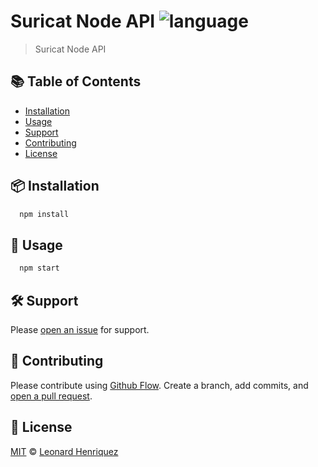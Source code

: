 # Suricat Node API ![language](https://img.shields.io/badge/language-javascript-blue.svg)

> Suricat Node API

## :books: Table of Contents

- [Installation](#package-installation)
- [Usage](#rocket-usage)
- [Support](#hammer_and_wrench-support)
- [Contributing](#memo-contributing)
- [License](#scroll-license)

## :package: Installation

```sh
  npm install
```

## :rocket: Usage

```sh
  npm start
```

## :hammer_and_wrench: Support

Please [open an issue](https://github.com/leonard-henriquez/SuricatNodeAPI/issues/new) for support.

## :memo: Contributing

Please contribute using [Github Flow](https://guides.github.com/introduction/flow/). Create a branch, add commits, and [open a pull request](https://github.com/leonard-henriquez/SuricatNodeAPI/compare/).

## :scroll: License

[MIT](LICENSE) © [Leonard Henriquez](https://github.com/leonard-henriquez)
